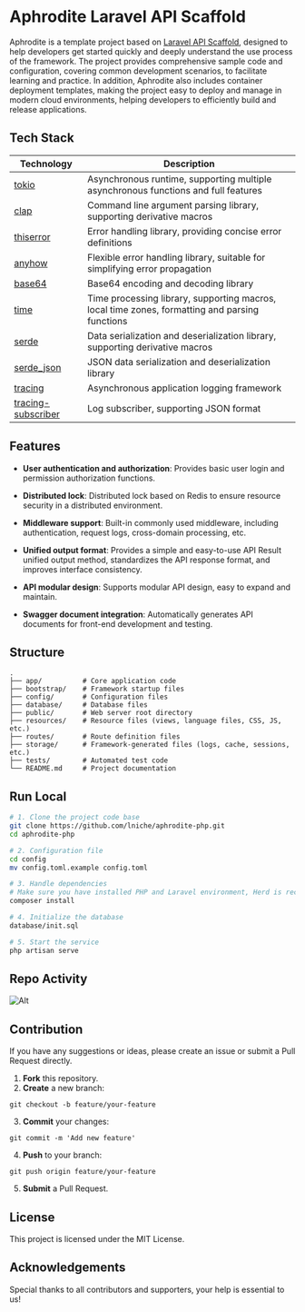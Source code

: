 # Aphrodite Laravel API Scaffold

Aphrodite is a template project based on [Laravel API Scaffold](https://github.com/redot-src/laravel-api-scaffold), designed to help developers get started quickly and deeply understand the use process of the framework. The project provides comprehensive sample code and configuration, covering common development scenarios, to facilitate learning and practice. In addition, Aphrodite also includes container deployment templates, making the project easy to deploy and manage in modern cloud environments, helping developers to efficiently build and release applications.

## Tech Stack

| Technology                                                | Description                                                                                    |
| --------------------------------------------------------- | ---------------------------------------------------------------------------------------------- |
| [tokio](https://github.com/tokio-rs/tokio)                | Asynchronous runtime, supporting multiple asynchronous functions and full features             |
| [clap](https://github.com/clap-rs/clap)                   | Command line argument parsing library, supporting derivative macros                            |
| [thiserror](https://github.com/dtolnay/thiserror)         | Error handling library, providing concise error definitions                                    |
| [anyhow](https://github.com/dtolnay/anyhow)               | Flexible error handling library, suitable for simplifying error propagation                    |
| [base64](https://crates.io/crates/base64)                 | Base64 encoding and decoding library                                                           |
| [time](https://crates.io/crates/time)                     | Time processing library, supporting macros, local time zones, formatting and parsing functions |
| [serde](https://serde.rs/)                                | Data serialization and deserialization library, supporting derivative macros                   |
| [serde_json](https://crates.io/crates/serde_json)         | JSON data serialization and deserialization library                                            |
| [tracing](https://github.com/tokio-rs/tracing)            | Asynchronous application logging framework                                                     |
| [tracing-subscriber](https://github.com/tokio-rs/tracing) | Log subscriber, supporting JSON format                                                         |

## Features

- **User authentication and authorization**: Provides basic user login and permission authorization functions.

- **Distributed lock**: Distributed lock based on Redis to ensure resource security in a distributed environment.

- **Middleware support**: Built-in commonly used middleware, including authentication, request logs, cross-domain processing, etc.

- **Unified output format**: Provides a simple and easy-to-use API Result unified output method, standardizes the API response format, and improves interface consistency.

- **API modular design**: Supports modular API design, easy to expand and maintain.

- **Swagger document integration**: Automatically generates API documents for front-end development and testing.

## Structure

```
.
├── app/          # Core application code
├── bootstrap/    # Framework startup files
├── config/       # Configuration files
├── database/     # Database files
├── public/       # Web server root directory
├── resources/    # Resource files (views, language files, CSS, JS, etc.)
├── routes/       # Route definition files
├── storage/      # Framework-generated files (logs, cache, sessions, etc.)
├── tests/        # Automated test code
└── README.md     # Project documentation
```

## Run Local

```bash
# 1. Clone the project code base
git clone https://github.com/lniche/aphrodite-php.git
cd aphrodite-php

# 2. Configuration file
cd config
mv config.toml.example config.toml

# 3. Handle dependencies
# Make sure you have installed PHP and Laravel environment, Herd is recommended
composer install

# 4. Initialize the database
database/init.sql

# 5. Start the service
php artisan serve
```

## Repo Activity

![Alt](https://repobeats.axiom.co/api/embed/f148a33b1670c233b9fa96497ccdb22bd5b1077e.svg "Repobeats analytics image")

## Contribution

If you have any suggestions or ideas, please create an issue or submit a Pull Request directly.

1. **Fork** this repository.
2. **Create** a new branch:

```
git checkout -b feature/your-feature
```

3. **Commit** your changes:

```
git commit -m 'Add new feature'
```

4. **Push** to your branch:

```
git push origin feature/your-feature
```

5. **Submit** a Pull Request.

## License

This project is licensed under the MIT License.

## Acknowledgements

Special thanks to all contributors and supporters, your help is essential to us!
